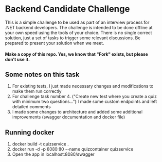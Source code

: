 # Backend Candidate Challenge

This is a simple challenge to be used as part of an interview process for .NET backend developers. The challenge is intended to be done offline at your own speed using the tools of your choice. There is no single correct solution, just a set of tasks to trigger some relevant discussions. Be prepared to present your solution when we meet.   

#### Make a copy of this repo. Yes, we know that "Fork" exists, but please don't use it.

## Some notes on this task
1. For existing tests, I just made necessary changes and modifications to make them run correctly
2. For challenge task number 4. ("Create new test where you create a quiz with minimum two questions...") I made some custom endpoints and left detailed comments
3. I made some changes to architecture and added some additional improvements (swagger documentation and docker file)

## Running docker
1. docker build -t quizservice .
2. docker run -d -p 8080:80 --name quizcontainer quizservice
3. Open the app in localhost:8080/swagger